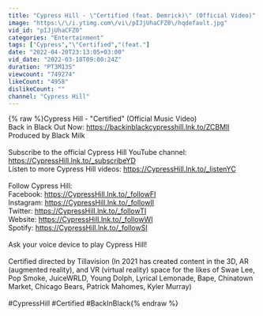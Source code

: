 ```yaml
---
title: "Cypress Hill - ‎\"Certified (feat. Demrick)\" (Official Video)"
image: "https:\/\/i.ytimg.com\/vi\/pIJjUhaCFZ0\/hqdefault.jpg"
vid_id: "pIJjUhaCFZ0"
categories: "Entertainment"
tags: ["Cypress","‎\"Certified","(feat."]
date: "2022-04-20T23:13:05+03:00"
vid_date: "2022-03-18T09:00:24Z"
duration: "PT3M13S"
viewcount: "749274"
likeCount: "4958"
dislikeCount: ""
channel: "Cypress Hill"
---
```

{% raw %}Cypress Hill - &quot;Certified&quot; (Official Music Video)<br />Back in Black Out Now: <a rel="nofollow" target="blank" href="https://backinblackcypresshill.lnk.to/ZCBMIl">https://backinblackcypresshill.lnk.to/ZCBMIl</a><br />Produced by Black Milk<br /><br />Subscribe to the official Cypress Hill YouTube channel: <a rel="nofollow" target="blank" href="https://CypressHill.lnk.to/_subscribeYD">https://CypressHill.lnk.to/_subscribeYD</a><br />Listen to more Cypress Hill videos: <a rel="nofollow" target="blank" href="https://CypressHill.lnk.to/_listenYC">https://CypressHill.lnk.to/_listenYC</a><br /> <br />Follow Cypress Hill:<br />Facebook: <a rel="nofollow" target="blank" href="https://CypressHill.lnk.to/_followFI">https://CypressHill.lnk.to/_followFI</a><br />Instagram: <a rel="nofollow" target="blank" href="https://CypressHill.lnk.to/_followII">https://CypressHill.lnk.to/_followII</a><br />Twitter: <a rel="nofollow" target="blank" href="https://CypressHill.lnk.to/_followTI">https://CypressHill.lnk.to/_followTI</a><br />Website: <a rel="nofollow" target="blank" href="https://CypressHill.lnk.to/_followWI">https://CypressHill.lnk.to/_followWI</a><br />Spotify: <a rel="nofollow" target="blank" href="https://CypressHill.lnk.to/_followSI">https://CypressHill.lnk.to/_followSI</a><br /> <br />Ask your voice device to play Cypress Hill!<br /><br />Certified directed by Tillavision (In 2021 has created content in the 3D, AR (augmented reality), and VR (virtual reality) space for the likes of Swae Lee, Pop Smoke, JuiceWRLD, Young Dolph, Lyrical Lemonade, Bape, Chinatown Market, Chicago Bears, Patrick Mahomes, Kyler Murray)<br /><br />#CypressHill #Certified #BackInBlack{% endraw %}
